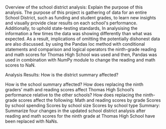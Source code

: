 
Overview of the school district analysis: Explain the purpose of this analysis.
The purpose of this project is gathering of data for an entire School District, such as funding and student grades, to learn new insights and visually provide clear results on each school's performance. Additionally, to uphold state-testing standards, In analysising the information a few times  the data was showing differently than what was expected. As a result, implications of omitting the potentially dishonest data are also discussed. by using the Pandas loc method with conditional statements and comparison and logical operators the ninth-grade reading and math scores for Thomas High School was used and then, Pandas was used in combination with NumPy module to change the reading and math scores to NaN.

Analysis Results:
How is the district summary affected?

How is the school summary affected?
How does replacing the ninth graders’ math and reading scores affect Thomas High School’s performance relative to the other schools?
How does replacing the ninth-grade scores affect the following:
Math and reading scores by grade
Scores by school spending
Scores by school size
Scores by school type
Summary: Summarize four changes in the updated school district analysis after reading and math scores for the ninth grade at Thomas High School have been replaced with NaNs.